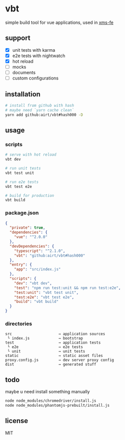 # vbt

<!--[![Build Status][build-badge]][build-status]-->

simple build tool for vue applications,
used in [xms-fe](https://github.com/airt/xms-fe)

## support

- [x] unit tests with karma
- [x] e2e tests with nightwatch
- [x] hot reload
- [ ] mocks
- [ ] documents
- [ ] custom configurations

## installation

```sh
# install from github with hash
# maybe need `yarn cache clean`
yarn add github:airt/vbt#hash000 -D
```

## usage

### scripts

```sh
# serve with hot reload
vbt dev

# run unit tests
vbt test unit

# run e2e tests
vbt test e2e

# build for production
vbt build
```

### package.json

```json
{
  "private": true,
  "dependencies": {
    "vue": "^2.0.0"
  },
  "devDependencies": {
    "typescript": "^2.1.0",
    "vbt": "github:airt/vbt#hash000"
  },
  "entry": {
    "app": "src/index.js"
  },
  "scripts": {
    "dev": "vbt dev",
    "test": "npm run test:unit && npm run test:e2e",
    "test:unit": "vbt test unit",
    "test:e2e": "vbt test e2e",
    "build": "vbt build"
  }
}
```

### directories

```
src                     → application sources
 └ index.js             → bootstrap
test                    → application tests
 └ e2e                  → e2e tests
 └ unit                 → unit tests
static                  → static asset files
proxy.config.js         → dev server proxy config
dist                    → generated stuff
```

## todo

maybe u need install something manually

```sh
node node_modules/chromedriver/install.js
node node_modules/phantomjs-prebuilt/install.js
```

## license

MIT

[build-badge]: https://img.shields.io/travis/airt/vbt/develop.svg
[build-status]: https://travis-ci.org/airt/vbt
